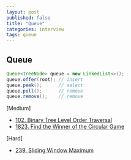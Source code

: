 ```yaml
---
layout: post
published: false
title: "Queue"
categories: interview
tags: queue 
---
```


## Queue

```java
Queue<TreeNode> queue = new LinkedList<>();
queue.offer(root); // insert
queue.peek();      // select
queue.poll();      // remove
queue.remove();    // remove
```

[Medium]
- [102. Binary Tree Level Order Traversal](https://leetcode.com/problems/binary-tree-level-order-traversal/)
- [1823. Find the Winner of the Circular Game](/interview/2023/05/24/find-the-winner-of-the-circular-game/)

[Hard]
- [239. Sliding Window Maximum](https://leetcode.com/problems/sliding-window-maximum/)
